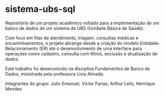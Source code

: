 # sistema-ubs-sql
Repositório de um projeto acadêmico voltado para a implementação de um banco de dados de um sistema de UBS (Unidade Básica de Saúde).

Com foco em filas de atendimento, triagem, consultas médicas e encaminhamentos, o projeto abrange desde a criação do modelo Entidade-Relacionamento (ER) até o desenvolvimento de uma interface para operações como cadastro, consulta com filtros, exclusão e atualização de dados.

Este trabalho foi desenvolvido na disciplina Fundamentos de Banco de Dados, ministrada pela professora Lívia Almada.

Integrantes do grupo: Julio Emanuel, Victor Farias, Arthur Lelis, Henrique Mendes
